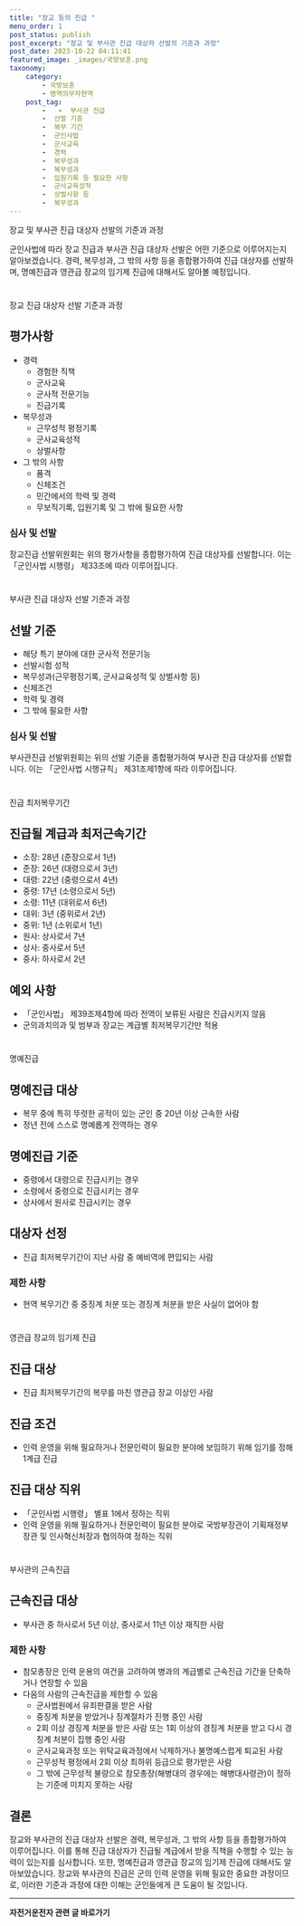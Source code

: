 ```yaml
---
title: "장교 등의 진급 "
menu_order: 1
post_status: publish
post_excerpt: "장교 및 부사관 진급 대상자 선발의 기준과 과정"
post_date: 2023-10-22 04:11:41
featured_image: _images/국방보훈.png
taxonomy:
    category:
        - 국방보훈
        - 병역의무자현역
    post_tag:
        -   -  부사관 진급
        -  선발 기준
        -  복무 기간
        -  군인사법
        -  군사교육
        -  경력
        -  복무성과
        -  복무성과
        -  입원기록 등 필요한 사항
        -  군사교육성적
        -  상벌사항 등
        -  복무성과
---
```


장교 및 부사관 진급 대상자 선발의 기준과 과정

군인사법에 따라 장교 진급과 부사관 진급 대상자 선발은 어떤 기준으로 이루어지는지 알아보겠습니다. 경력, 복무성과, 그 밖의 사항 등을 종합평가하여 진급 대상자를 선발하며, 명예진급과 영관급 장교의 임기제 진급에 대해서도 알아볼 예정입니다.

#  
장교 진급 대상자 선발 기준과 과정

## 평가사항
- 경력
  - 경험한 직책
  - 군사교육
  - 군사적 전문기능
  - 진급기록
- 복무성과
  - 근무성적 평정기록
  - 군사교육성적
  - 상벌사항
- 그 밖의 사항
  - 품격
  - 신체조건
  - 민간에서의 학력 및 경력
  - 무보직기록, 입원기록 및 그 밖에 필요한 사항

### 심사 및 선발
장교진급 선발위원회는 위의 평가사항을 종합평가하여 진급 대상자를 선발합니다. 이는 「군인사법 시행령」 제33조에 따라 이루어집니다.

#  
부사관 진급 대상자 선발 기준과 과정

## 선발 기준
- 해당 특기 분야에 대한 군사적 전문기능
- 선발시험 성적
- 복무성과(근무평정기록, 군사교육성적 및 상벌사항 등)
- 신체조건
- 학력 및 경력
- 그 밖에 필요한 사항

### 심사 및 선발
부사관진급 선발위원회는 위의 선발 기준을 종합평가하여 부사관 진급 대상자를 선발합니다. 이는 「군인사법 시행규칙」 제31조제1항에 따라 이루어집니다.

#  
진급 최저복무기간

## 진급될 계급과 최저근속기간
- 소장: 28년 (준장으로서 1년)
- 준장: 26년 (대령으로서 3년)
- 대령: 22년 (중령으로서 4년)
- 중령: 17년 (소령으로서 5년)
- 소령: 11년 (대위로서 6년)
- 대위: 3년 (중위로서 2년)
- 중위: 1년 (소위로서 1년)
- 원사: 상사로서 7년
- 상사: 중사로서 5년
- 중사: 하사로서 2년

## 예외 사항
- 「군인사법」 제39조제4항에 따라 전역이 보류된 사람은 진급시키지 않음
- 군의과치의과 및 범부과 장교는 계급별 최저복무기간만 적용

#  
명예진급

## 명예진급 대상
- 복무 중에 특히 뚜렷한 공적이 있는 군인 중 20년 이상 근속한 사람
- 정년 전에 스스로 명예롭게 전역하는 경우

## 명예진급 기준
- 중령에서 대령으로 진급시키는 경우
- 소령에서 중령으로 진급시키는 경우
- 상사에서 원사로 진급시키는 경우

## 대상자 선정
- 진급 최저복무기간이 지난 사람 중 예비역에 편입되는 사람

### 제한 사항
- 현역 복무기간 중 중징계 처분 또는 경징계 처분을 받은 사실이 없어야 함

#  
영관급 장교의 임기제 진급

## 진급 대상
- 진급 최저복무기간의 복무를 마친 영관급 장교 이상인 사람

## 진급 조건
- 인력 운영을 위해 필요하거나 전문인력이 필요한 분야에 보임하기 위해 임기를 정해 1계급 진급

## 진급 대상 직위
- 「군인사법 시행령」 별표 1에서 정하는 직위
- 인력 운영을 위해 필요하거나 전문인력이 필요한 분야로 국방부장관이 기획재정부장관 및 인사혁신처장과 협의하여 정하는 직위

#  
부사관의 근속진급

## 근속진급 대상
- 부사관 중 하사로서 5년 이상, 중사로서 11년 이상 재직한 사람

### 제한 사항
- 참모총장은 인력 운용의 여건을 고려하여 병과의 계급별로 근속진급 기간을 단축하거나 연장할 수 있음
- 다음의 사람의 근속진급을 제한할 수 있음
  - 군사법원에서 유죄판결을 받은 사람
  - 중징계 처분을 받았거나 징계절차가 진행 중인 사람
  - 2회 이상 경징계 처분을 받은 사람 또는 1회 이상의 경징계 처분을 받고 다시 경징계 처분이 집행 중인 사람
  - 군사교육과정 또는 위탁교육과정에서 낙제하거나 불명예스럽게 퇴교된 사람
  - 근무성적 평정에서 2회 이상 최하위 등급으로 평가받은 사람
  - 그 밖에 근무성적 불량으로 참모총장(해병대의 경우에는 해병대사령관)이 정하는 기준에 미치지 못하는 사람

## 결론

장교와 부사관의 진급 대상자 선발은 경력, 복무성과, 그 밖의 사항 등을 종합평가하여 이루어집니다. 이를 통해 진급 대상자가 진급될 계급에서 받을 직책을 수행할 수 있는 능력이 있는지를 심사합니다. 또한, 명예진급과 영관급 장교의 임기제 진급에 대해서도 알아보았습니다. 장교와 부사관의 진급은 군의 인력 운영을 위해 필요한 중요한 과정이므로, 이러한 기준과 과정에 대한 이해는 군인들에게 큰 도움이 될 것입니다.
<!-- wp:separator -->
<hr class="wp-block-separator has-alpha-channel-opacity"/>
<!-- /wp:separator -->

<!-- wp:group {"backgroundColor":"base","layout":{"type":"constrained"}} -->
<div class="wp-block-group has-base-background-color has-background"><!-- wp:paragraph {"align":"center","fontSize":"medium"} -->
<p class="has-text-align-center has-large-font-size"><strong>자전거운전자 관련 글 바로가기</strong></p>
<!-- /wp:paragraph -->


<!-- wp:latest-posts
{"categories":[{"id":1713,"count":19,"description":"","link":"https://uknowlaw.com/category/%ec%9e%90%ec%a0%84%ea%b1%b0%ec%9a%b4%ec%a0%84%ec%9e%90/","name":"자전거운전자","slug":"자전거운전자","taxonomy":"category","parent":0,"meta":[],"_links":{"self":[{"href":"https://uknowlaw.com/wp-json/wp/v2/categories/1713"}],"collection":[{"href":"https://uknowlaw.com/wp-json/wp/v2/categories"}],"about":[{"href":"https://uknowlaw.com/wp-json/wp/v2/taxonomies/category"}],"wp:post_type":[{"href":"https://uknowlaw.com/wp-json/wp/v2/posts?categories=1713"}],"curies":[{"name":"wp","href":"https://api.w.org/{rel}","templated":true}]}}],"postsToShow":100,"excerptLength":28,"postLayout":"grid","columns":2,"featuredImageAlign":"left","featuredImageSizeSlug":"large","fontSize":"small"} /--></div>
<!-- /wp:group -->